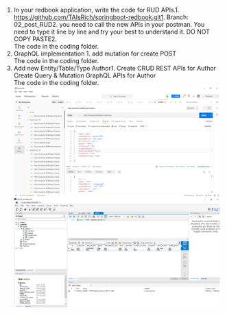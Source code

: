 1. In your redbook application, write the code for RUD APIs.1. https://github.com/TAIsRich/springboot-redbook.git1. 
   Branch: 02_post_RUD2. you need to call the new APIs in your postman.
   You need to type it line by line and try your best to understand it. 
   DO NOT COPY PASTE2. <br>
   The code in the coding folder.
2. GraphQL implementation 1. add mutation for create POST
   <br>
   The code in the coding folder.
3. Add new Entity/Table/Type Author1. Create CRUD REST APIs for Author
   Create Query & Mutation GraphQL APIs for Author
   <br>
   The code in the coding folder.
![img.png](img.png)
![img_1.png](img_1.png)